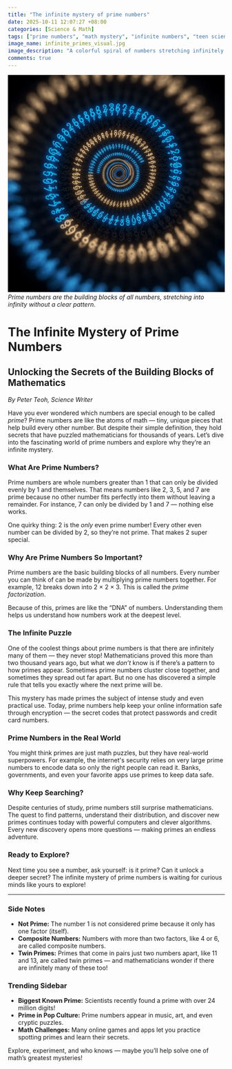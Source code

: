 ```yaml
---
title: "The infinite mystery of prime numbers"
date: 2025-10-11 12:07:27 +08:00
categories: [Science & Math]
tags: ["prime numbers", "math mystery", "infinite numbers", "teen science", "cryptography"]
image_name: infinite_primes_visual.jpg
image_description: "A colorful spiral of numbers stretching infinitely outward, highlighting prime numbers in bright colors among other numbers fading into the distance, symbolizing the endless and mysterious nature of primes."
comments: true
---
```


![Prime numbers are the building blocks of all numbers, stretching into infinity without a clear pattern.](/assets/images/infinite_primes_visual.jpg)
*Prime numbers are the building blocks of all numbers, stretching into infinity without a clear pattern.*

<!-- Image Description: A colorful spiral of numbers stretching infinitely outward, highlighting prime numbers in bright colors among other numbers fading into the distance, symbolizing the endless and mysterious nature of primes. -->

# The Infinite Mystery of Prime Numbers

## Unlocking the Secrets of the Building Blocks of Mathematics

*By Peter Teoh, Science Writer*

Have you ever wondered which numbers are special enough to be called *prime*? Prime numbers are like the atoms of math — tiny, unique pieces that help build every other number. But despite their simple definition, they hold secrets that have puzzled mathematicians for thousands of years. Let’s dive into the fascinating world of prime numbers and explore why they’re an infinite mystery.

### What Are Prime Numbers?
Prime numbers are whole numbers greater than 1 that can only be divided evenly by 1 and themselves. That means numbers like 2, 3, 5, and 7 are prime because no other number fits perfectly into them without leaving a remainder. For instance, 7 can only be divided by 1 and 7 — nothing else works.

One quirky thing: 2 is the *only* even prime number! Every other even number can be divided by 2, so they’re not prime. That makes 2 super special.

### Why Are Prime Numbers So Important?
Prime numbers are the basic building blocks of all numbers. Every number you can think of can be made by multiplying prime numbers together. For example, 12 breaks down into 2 × 2 × 3. This is called the *prime factorization*.

Because of this, primes are like the “DNA” of numbers. Understanding them helps us understand how numbers work at the deepest level.

### The Infinite Puzzle
One of the coolest things about prime numbers is that there are infinitely many of them — they never stop! Mathematicians proved this more than two thousand years ago, but what we *don’t* know is if there’s a pattern to how primes appear. Sometimes prime numbers cluster close together, and sometimes they spread out far apart. But no one has discovered a simple rule that tells you exactly where the next prime will be.

This mystery has made primes the subject of intense study and even practical use. Today, prime numbers help keep your online information safe through encryption — the secret codes that protect passwords and credit card numbers.

### Prime Numbers in the Real World
You might think primes are just math puzzles, but they have real-world superpowers. For example, the internet's security relies on very large prime numbers to encode data so only the right people can read it. Banks, governments, and even your favorite apps use primes to keep data safe.

### Why Keep Searching?
Despite centuries of study, prime numbers still surprise mathematicians. The quest to find patterns, understand their distribution, and discover new primes continues today with powerful computers and clever algorithms. Every new discovery opens more questions — making primes an endless adventure.

### Ready to Explore?
Next time you see a number, ask yourself: is it prime? Can it unlock a deeper secret? The infinite mystery of prime numbers is waiting for curious minds like yours to explore!

---

### Side Notes
- **Not Prime:** The number 1 is not considered prime because it only has one factor (itself).
- **Composite Numbers:** Numbers with more than two factors, like 4 or 6, are called composite numbers.
- **Twin Primes:** Primes that come in pairs just two numbers apart, like 11 and 13, are called twin primes — and mathematicians wonder if there are infinitely many of these too!

### Trending Sidebar
- **Biggest Known Prime:** Scientists recently found a prime with over 24 million digits!
- **Prime in Pop Culture:** Prime numbers appear in music, art, and even cryptic puzzles.
- **Math Challenges:** Many online games and apps let you practice spotting primes and learn their secrets.

Explore, experiment, and who knows — maybe you’ll help solve one of math’s greatest mysteries!

